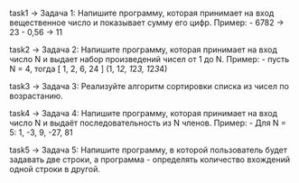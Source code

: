 task1 -> Задача 1: Напишите программу, которая принимает на вход вещественное число и показывает сумму его цифр.
Пример: - 6782 -> 23  - 0,56 -> 11

task2 -> Задача 2: Напишите программу, которая принимает на вход число N и выдает набор произведений чисел от 1 до N.
Пример: - пусть N = 4, тогда [ 1, 2, 6, 24 ] (1, 1*2, 1*2*3, 1*2*3*4)

task3 -> Задача 3: Реализуйте алгоритм сортировки списка из чисел по возрастанию.

task4 -> Задача 4: Напишите программу, которая принимает на вход число N и выдаёт последовательность из N членов.
Пример: - Для N = 5: 1, -3, 9, -27, 81

task5 -> Задача 5: Напишите программу, в которой пользователь будет задавать две строки,
а программа - определять количество вхождений одной строки в другой.